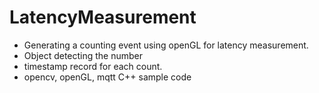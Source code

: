 # LatencyMeasurement
* Generating a counting event using openGL for latency measurement.
* Object detecting the number
* timestamp record for each count.
* opencv, openGL, mqtt C++ sample code
